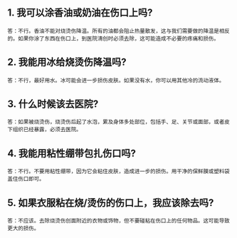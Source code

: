 ## 1. 我可以涂香油或奶油在伤口上吗?

    答：不行。香油不能对烧烫伤降温。所有的油都会阻止热量散发，这与我们需要做的降温是相反的。如果你涂了东西在伤口上，到医院清创时必须去除，这可能造成不必要的疼痛和损伤。

## 2. 我能用冰给烧烫伤降温吗?

    答：不行，最好用水。冰可能会进一步损伤皮肤。如果没有水，你可以用其他冷的流动液体。

## 3. 什么时候该去医院?

    答：如果被烧烫伤，烧烫伤后起了水泡，累及身体多处部位，包括手、足、关节或面部，或者皮下组织已经暴露，必须去医院。

## 4. 我能用粘性绷带包扎伤口吗?

    答：不行。不要用粘性绷带，因为它会粘住皮肤，造成进一步的损伤。用干净的保鲜膜或塑料袋盖住伤口即可。

## 5. 如果衣服粘在烧/烫伤的伤口上，我应该除去吗?

    答：不应该。去除烧烫伤创面附近的衣物或饰物，但不要碰粘在伤口上的任何物品。这可能导致更大的损伤。